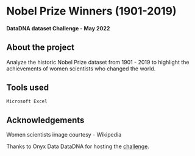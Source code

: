 # Nobel Prize Winners (1901-2019)

#### DataDNA dataset Challenge - May 2022

## About the project

Analyze the historic Nobel Prize dataset from 1901 - 2019 to highlight the achievements of women scientists who changed the world.

## Tools used

`Microsoft Excel`

## Acknowledgements

Women scientists image courtesy - Wikipedia

Thanks to Onyx Data DataDNA for hosting the [challenge](https://onyxdata.co.uk/dataset_challenge/may-2022/).
